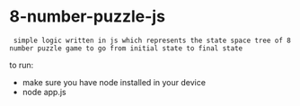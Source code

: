 # 8-number-puzzle-js

``` simple logic written in js which represents the state space tree of 8 number puzzle game to go from initial state to final state```

to run:
- make sure you have node installed in your device
- node app.js
